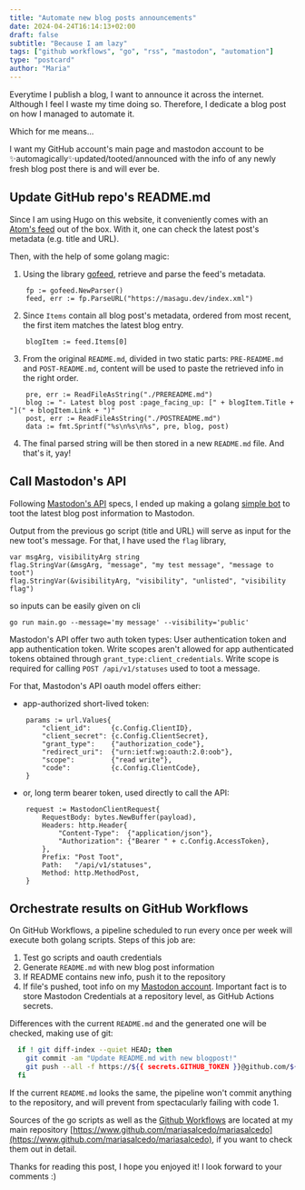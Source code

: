 ```yaml
---
title: "Automate new blog posts announcements"
date: 2024-04-24T16:14:13+02:00
draft: false
subtitle: "Because I am lazy"
tags: ["github workflows", "go", "rss", "mastodon", "automation"]
type: "postcard"
author: "Maria"
---
```


Everytime I publish a blog, I want to announce it across the internet. Although I feel I waste my time doing so.
Therefore, I dedicate a blog post on how I managed to automate it.

Which for me means...

<!--more-->

I want my GitHub account's main page and mastodon account to be ✨automagically✨updated/tooted/announced with the info of any newly fresh blog post there is and will ever be.
## Update GitHub repo's README.md

Since I am using Hugo on this website, it conveniently comes with an [Atom's feed](https://www.masagu.dev/index.xml) out of the box.
With it, one can check the latest post's metadata (e.g. title and URL).

Then, with the help of some golang magic:
1. Using the library [gofeed]("github.com/mmcdole/gofeed"), retrieve and parse the feed's metadata.
```golang
    fp := gofeed.NewParser()
    feed, err := fp.ParseURL("https://masagu.dev/index.xml")
```
2. Since `Items` contain all blog post's metadata, ordered from most recent, the first item matches the latest blog entry.
```golang
    blogItem := feed.Items[0]
```
3. From the original `README.md`, divided in two static parts: `PRE-README.md` and `POST-README.md`, content will be used to paste the retrieved info in the right order.
```golang
    pre, err := ReadFileAsString("./PREREADME.md")
    blog := "- Latest blog post :page_facing_up: [" + blogItem.Title + "](" + blogItem.Link + ")"
	post, err := ReadFileAsString("./POSTREADME.md")
	data := fmt.Sprintf("%s\n%s\n%s", pre, blog, post)
```

4. The final parsed string will be then stored in a new `README.md` file. And that's it, yay!

## Call Mastodon's API

Following [Mastodon's API](https://docs.joinmastodon.org/api/guidelines/) specs, I ended up making a golang [simple bot](https://github.com/mariasalcedo/mariasalcedo/tree/0959a543a178c1bac61f86acf1f8b9151c4bf3d7/mastodon-notifier) to toot the latest blog post information to Mastodon.

Output from the previous go script (title and URL) will serve as input for the new toot's message.
For that, I have used the `flag` library, 
```golang
var msgArg, visibilityArg string
flag.StringVar(&msgArg, "message", "my test message", "message to toot")
flag.StringVar(&visibilityArg, "visibility", "unlisted", "visibility flag")
```

so inputs can be easily given on cli
```golang
go run main.go --message='my message' --visibility='public'
```
Mastodon's API offer two auth token types: User authentication token and app authentication token.
Write scopes aren't allowed for app authenticated tokens obtained through `grant_type:client_credentials`.
Write scope is required for calling `POST /api/v1/statuses` used to toot a message.


For that, Mastodon's API oauth model offers either:
- app-authorized short-lived token:
```golang
	params := url.Values{
		"client_id":     {c.Config.ClientID},
		"client_secret": {c.Config.ClientSecret},
		"grant_type":    {"authorization_code"},
		"redirect_uri":  {"urn:ietf:wg:oauth:2.0:oob"},
		"scope":         {"read write"},
		"code":          {c.Config.ClientCode},
	}
```
- or, long term bearer token, used directly to call the API:
```golang
	request := MastodonClientRequest{
		RequestBody: bytes.NewBuffer(payload),
		Headers: http.Header{
			"Content-Type":  {"application/json"},
			"Authorization": {"Bearer " + c.Config.AccessToken},
		},
		Prefix: "Post Toot",
		Path:   "/api/v1/statuses",
		Method: http.MethodPost,
	}
```

## Orchestrate results on GitHub Workflows

On GitHub Workflows, a pipeline scheduled to run every once per week will execute both golang scripts.
Steps of this job are:
1. Test go scripts and oauth credentials
2. Generate `README.md` with new blog post information
3. If README contains new info, push it to the repository
4. If file's pushed, toot info on my [Mastodon account](https://mastodon.green/@masagu). Important fact is to store Mastodon Credentials at a repository level, as GitHub Actions secrets.

Differences with the current `README.md` and the generated one will be checked, making use of git:
```bash
  if ! git diff-index --quiet HEAD; then
    git commit -am "Update README.md with new blogpost!"
    git push --all -f https://${{ secrets.GITHUB_TOKEN }}@github.com/${GITHUB_REPOSITORY}.git
  fi
```

If the current `README.md` looks the same, the pipeline won't commit anything to the repository, and will prevent from spectacularly failing with code 1.


Sources of the go scripts as well as the [Github Workflows](https://github.com/mariasalcedo/mariasalcedo/blob/0959a543a178c1bac61f86acf1f8b9151c4bf3d7/.github/workflows/update.yml) are located at my main repository [https://www.github.com/mariasalcedo/mariasalcedo](https://www.github.com/mariasalcedo/mariasalcedo), if you want to check them out in detail.

Thanks for reading this post, I hope you enjoyed it!
I look forward to your comments :)
